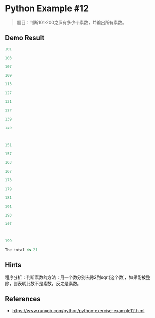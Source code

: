 # Python Example #12

> 题目：判断101-200之间有多少个素数，并输出所有素数。

## Demo Result

```python
101 
103 
107 
109 
113 
127 
131 
137 
139 
149 

151 
157 
163 
167 
173 
179 
181 
191 
193 
197 

199 
The total is 21
```

## Hints

程序分析：判断素数的方法：用一个数分别去除2到sqrt(这个数)，如果能被整除，则表明此数不是素数，反之是素数。

## References

- <https://www.runoob.com/python/python-exercise-example12.html>
